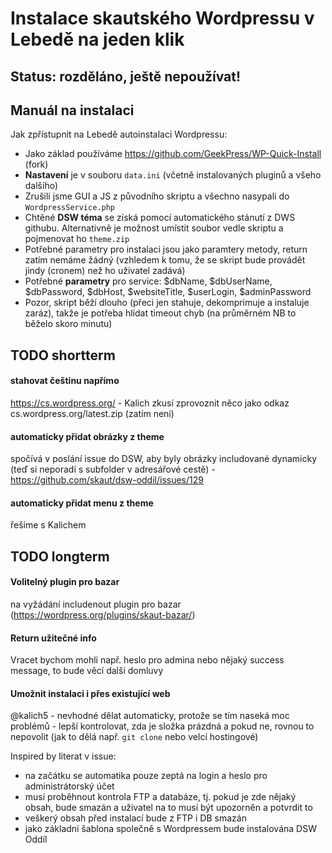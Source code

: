 # Instalace skautského Wordpressu v Lebedě na jeden klik 

## Status: rozděláno, ještě nepoužívat!

## Manuál na instalaci 

Jak zpřístupnit na Lebedě autoinstalaci Wordpressu: 

* Jako základ používáme https://github.com/GeekPress/WP-Quick-Install (fork)
* **Nastavení** je v souboru `data.ini` (včetně instalovaných pluginů a všeho dalšího)
* Zrušili jsme GUI a JS z původního skriptu a všechno nasypali do `WordpressService.php`
* Chtěné **DSW téma** se získá pomocí automatického stánutí z DWS githubu. Alternativně je možnost umístit soubor vedle skriptu a pojmenovat ho `theme.zip` 
* Potřebné parametry pro instalaci jsou jako paramtery metody, return zatím nemáme žádný (vzhledem k tomu, že se skript bude provádět jindy (cronem) než ho uživatel zadává)
* Potřebné **parametry** pro service: $dbName, $dbUserName, $dbPassword, $dbHost, $websiteTitle, $userLogin, $adminPassword
* Pozor, skript běží dlouho (přeci jen stahuje, dekomprimuje a instaluje zaráz), takže je potřeba hlídat timeout chyb (na průměrném NB to běželo skoro minutu)

## TODO shortterm

#### stahovat češtinu napřímo

https://cs.wordpress.org/ - Kalich zkusí zprovoznit něco jako odkaz cs.wordpress.org/latest.zip (zatím není)

#### automaticky přidat obrázky z theme

spočívá v poslání issue do DSW, aby byly obrázky includované dynamicky (teď si neporadí s subfolder v adresářové cestě) - https://github.com/skaut/dsw-oddil/issues/129

#### automaticky přidat menu z theme

řešíme s Kalichem


## TODO longterm

#### Volitelný plugin pro bazar

na vyžádání includenout plugin pro bazar (https://wordpress.org/plugins/skaut-bazar/)

#### Return užitečné info

Vracet bychom mohli např. heslo pro admina nebo nějaký success message, to bude věcí další domluvy

#### Umožnit instalaci i přes existující web

@kalich5 - nevhodné dělat automaticky, protože se tím naseká moc problémů - lepší kontrolovat, zda je složka prázdná a pokud ne, rovnou to nepovolit (jak to dělá např. `git clone` nebo velcí hostingové)

Inspired by literat v issue:  

* na začátku se automatika pouze zeptá na login a heslo pro administrátorský účet
* musí proběhnout kontrola FTP a databáze, tj. pokud je zde nějaký obsah, bude smazán a uživatel na to musí být upozorněn a potvrdit to
* veškerý obsah před instalací bude z FTP i DB smazán
* jako základní šablona společně s Wordpressem bude instalována DSW Oddíl